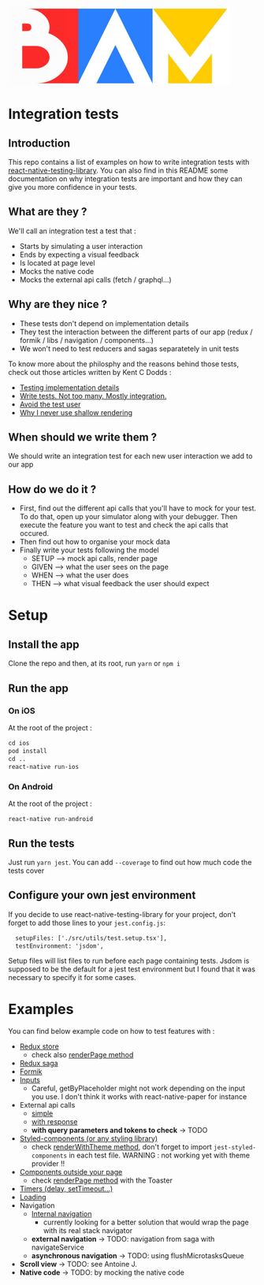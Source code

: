 ![BAM](./logo_BAM.png)

# Integration tests

## Introduction

This repo contains a list of examples on how to write integration tests with
[react-native-testing-library](https://github.com/callstack/react-native-testing-library).
You can also find in this README some documentation on why integration tests are important and how they can give
you more confidence in your tests.

## What are they ?

We'll call an integration test a test that :

- Starts by simulating a user interaction
- Ends by expecting a visual feedback
- Is located at page level
- Mocks the native code
- Mocks the external api calls (fetch / graphql...)

## Why are they nice ?

- These tests don't depend on implementation details
- They test the interaction between the different parts of our app (redux / formik / libs / navigation / components...)
- We won't need to test reducers and sagas separatetely in unit tests

To know more about the philosphy and the reasons behind those tests,
check out those articles written by Kent C Dodds :

- [Testing implementation details](https://kentcdodds.com/blog/testing-implementation-details)
- [Write tests. Not too many. Mostly integration.](https://kentcdodds.com/blog/write-tests)
- [Avoid the test user](https://kentcdodds.com/blog/avoid-the-test-user)
- [Why I never use shallow rendering](https://kentcdodds.com/blog/why-i-never-use-shallow-rendering)

## When should we write them ?

We should write an integration test for each new user interaction we add to our app

## How do we do it ?

- First, find out the different api calls that you'll have to mock for your test.
  To do that, open up your simulator along with your debugger. Then execute the feature you want to test and check the api calls that occured.
- Then find out how to organise your mock data
- Finally write your tests following the model
  - SETUP --> mock api calls, render page
  - GIVEN --> what the user sees on the page
  - WHEN --> what the user does
  - THEN --> what visual feedback the user should expect

# Setup

## Install the app

Clone the repo and then, at its root, run
`yarn`
or
`npm i`

## Run the app

### On iOS

At the root of the project :

```
cd ios
pod install
cd ..
react-native run-ios
```

### On Android

At the root of the project :

```
react-native run-android
```

## Run the tests

Just run `yarn jest`. You can add `--coverage` to find out how much code the tests cover

## Configure your own jest environment

If you decide to use react-native-testing-library for your project, don't forget to add those lines to your `jest.config.js`:

```
  setupFiles: ['./src/utils/test.setup.tsx'],
  testEnvironment: 'jsdom',
```

Setup files will list files to run before each page containing tests. Jsdom is supposed to be the default for a
jest test environment but I found that it was necessary to specify it for some cases.

# Examples

You can find below example code on how to test features with :

- [Redux store](./src/pages/TodoList/__tests__/TodoList.test.tsx)
  - check also [renderPage method](./src/utils/tests/helpers.tsx)
- [Redux saga](./src/pages/Subscription/__tests__/Subscription.test.tsx)
- [Formik](./src/pages/Subscription/__tests__/Subscription.test.tsx)
- [Inputs](./src/pages/Subscription/__tests__/Subscription.test.tsx)
  - Careful, getByPlaceholder might not work depending on the input you use. I don't think it works with react-native-paper for instance
- External api calls
  - [simple](./src/pages/Subscription/__tests__/Subscription.test.tsx)
  - [with response](./src/pages/Movies/__tests__/Movies.test.tsx)
  - **with query parameters and tokens to check** -> TODO
- [Styled-components (or any styling library)](./src/pages/Subscription/__tests__/Subscription.test.tsx)
  - check [renderWithTheme method](./src/utils/tests/helpers.tsx), don't forget to import `jest-styled-components` in each test file. WARNING : not working yet with theme provider !!
- [Components outside your page](./src/pages/Subscription/__tests__/Subscription.test.tsx)
  - check [renderPage method](./src/utils/tests/helpers.tsx) with the Toaster
- [Timers (delay, setTimeout...)](./src/pages/Movies/__tests__/Movies.test.tsx)
- [Loading](./src/pages/Movies/**tests**/Movies.test.tsx)
- Navigation
  - [Internal navigation](./src/pages/About/__tests__/About.test.tsx)
    - currently looking for a better solution that would wrap the page with its real stack navigator
  - **external navigation** -> TODO: navigation from saga with navigateService
  - **asynchronous navigation** -> TODO: using flushMicrotasksQueue
- **Scroll view** -> TODO: see Antoine J.
- **Native code** -> TODO: by mocking the native code
